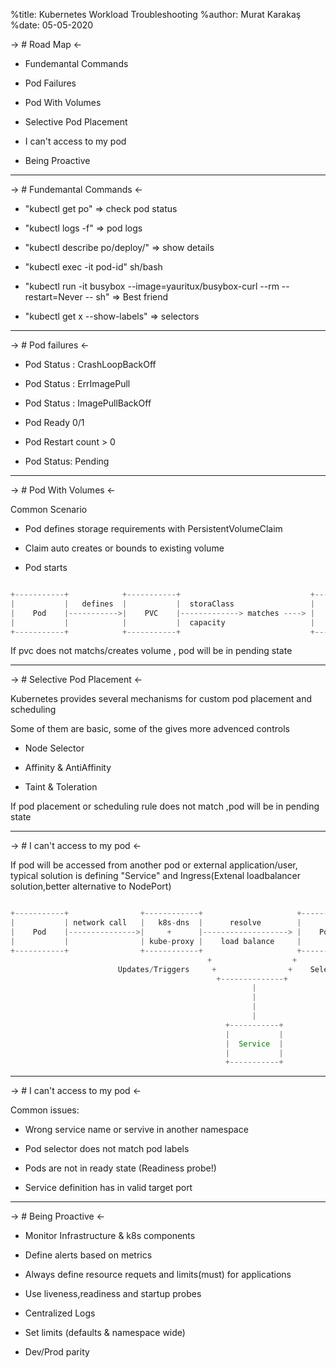 %title: Kubernetes Workload Troubleshooting
%author: Murat Karakaş
%date: 05-05-2020

-> # Road Map  <-

* Fundemantal Commands

* Pod Failures

* Pod With Volumes

* Selective Pod Placement

* I can't access to my pod

* Being Proactive

---

-> # Fundemantal Commands <-

* "kubectl get po" => check pod status

* "kubectl logs -f" => pod logs

* "kubectl describe po/deploy/" => show details

* "kubectl exec -it pod-id" sh/bash

* "kubectl run -it  busybox --image=yauritux/busybox-curl --rm  --restart=Never -- sh" => Best friend

* "kubectl get x --show-labels" => selectors

---

-> # Pod failures <-

* Pod Status : CrashLoopBackOff

* Pod Status : ErrImagePull

* Pod Status : ImagePullBackOff

* Pod Ready  0/1

* Pod Restart count > 0

* Pod Status: Pending

---

-> # Pod With Volumes <-

Common Scenario

* Pod defines storage requirements with PersistentVolumeClaim

* Claim auto creates or bounds to existing volume

* Pod starts

```java

+-----------+            +-----------+                             +-----------+
|           |   defines  |           |  storaClass                 |           |
|    Pod    |----------->|    PVC    |-------------> matches ----> |    PV     |
|           |            |           |  capacity                   |           |
+-----------+            +-----------+                             +-----------+

```

If pvc does not matchs/creates volume , pod will be in pending state

---

-> # Selective Pod Placement <-

Kubernetes provides several mechanisms for custom pod placement and scheduling

Some of them are basic, some of the gives more advenced controls

* Node Selector

* Affinity & AntiAffinity

* Taint & Toleration

If pod placement  or scheduling rule does not match ,pod will be  in pending state

---

-> # I can't access to my pod <-

If pod will be accessed from another pod or external application/user, typical solution is
defining  "Service" and Ingress(Extenal loadbalancer solution,better alternative to NodePort)

```java

+-----------+                +------------+                     +-----------+
|           | network call   |   k8s-dns  |      resolve        |           |
|    Pod    |--------------->|     +      |-------------------> |    Pod    |
|           |                | kube-proxy |    load balance     |           |
+-----------+                +------------+                     +-----------+
                                            +                  +
                        Updates/Triggers     +                +    Selectors
                                              +--------------+
                                                      |
                                                      |
                                                      |
                                                      |
                                                +-----------+
                                                |           |
                                                |  Service  |
                                                |           |
                                                +-----------+

```

---

-> # I can't access to my pod <-

Common issues:

* Wrong service name or servive in another namespace

* Pod selector does not match pod labels

* Pods are not in ready state (Readiness probe!)

* Service definition has in valid target port

---

-> # Being Proactive <-

* Monitor Infrastructure & k8s components

* Define alerts based on metrics

* Always define resource requets and limits(must) for applications

* Use liveness,readiness and startup probes

* Centralized Logs

* Set limits (defaults & namespace wide)

* Dev/Prod parity
